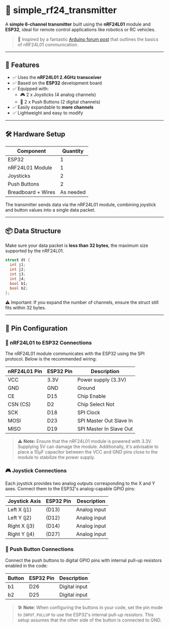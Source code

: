 # 📡 simple_rf24_transmitter

A **simple 6-channel transmitter** built using the **nRF24L01** module and **ESP32**, ideal for remote control applications like robotics or RC vehicles.

> 🔗 Inspired by a fantastic [Arduino forum post](https://forum.arduino.cc/t/simple-nrf24l01-2-4ghz-transceiver-demo/405123/37) that outlines the basics of nRF24L01 communication.

---

## 🚀 Features

- ✅ Uses the **nRF24L01 2.4GHz transceiver**
- ✅ Based on the **ESP32** development board
- ✅ Equipped with:
  - 🎮 2 x Joysticks (4 analog channels)
  - 🔘 2 x Push Buttons (2 digital channels)
- ✅ Easily expandable to **more channels**
- ✅ Lightweight and easy to modify

---

## 🛠️ Hardware Setup

| Component       | Quantity |
|----------------|----------|
| ESP32           | 1        |
| nRF24L01 Module | 1        |
| Joysticks       | 2        |
| Push Buttons    | 2        |
| Breadboard + Wires | As needed |

The transmitter sends data via the nRF24L01 module, combining joystick and button values into a single data packet.

---

## 📦 Data Structure

Make sure your data packet is **less than 32 bytes**, the maximum size supported by the nRF24L01.

```cpp
struct dt {
  int j1;
  int j2;
  int j3;
  int j4;
  bool b1;
  bool b2;
};
```

⚠️ Important: If you expand the number of channels, ensure the struct still fits within 32 bytes.


---

## 🔌 Pin Configuration

### 📡 nRF24L01 to ESP32 Connections

The nRF24L01 module communicates with the ESP32 using the SPI protocol. Below is the recommended wiring:

| nRF24L01 Pin | ESP32 Pin | Description             |
| ------------ | --------- | ----------------------- |
| VCC          | 3.3V      | Power supply (3.3V)     |
| GND          | GND       | Ground                  |
| CE           | D15        | Chip Enable             |
| CSN (CS)     | D2       | Chip Select Not         |
| SCK          | D18       | SPI Clock               |
| MOSI         | D23       | SPI Master Out Slave In |
| MISO         | D19       | SPI Master In Slave Out |

> ⚠️ **Note:** Ensure that the nRF24L01 module is powered with 3.3V. Supplying 5V can damage the module. Additionally, it's advisable to place a 10µF capacitor between the VCC and GND pins close to the module to stabilize the power supply.

### 🎮 Joystick Connections

Each joystick provides two analog outputs corresponding to the X and Y axes. Connect them to the ESP32's analog-capable GPIO pins:

| Joystick Axis | ESP32 Pin | Description  |
| ------------- | --------- | ------------ |
| Left X (j1)   | (D13)  | Analog input |
| Left Y (j2)   | (D12)  | Analog input |
| Right X (j3)  | (D14)  | Analog input |
| Right Y (j4)  | (D27)  | Analog input |

### 🔘 Push Button Connections

Connect the push buttons to digital GPIO pins with internal pull-up resistors enabled in the code:

| Button | ESP32 Pin | Description   |
| ------ | --------- | ------------- |
| b1     | D26       | Digital input |
| b2     | D25       | Digital input |

> 🛠️ **Note:** When configuring the buttons in your code, set the pin mode to `INPUT_PULLUP` to use the ESP32's internal pull-up resistors. This setup assumes that the other side of the button is connected to GND.

